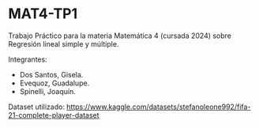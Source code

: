 # MAT4-TP1

Trabajo Práctico para la materia Matemática 4 (cursada 2024) sobre Regresión lineal simple y múltiple.

Integrantes:
* Dos Santos, Gisela.
* Evequoz, Guadalupe.
* Spinelli, Joaquín.

Dataset utilizado:
https://www.kaggle.com/datasets/stefanoleone992/fifa-21-complete-player-dataset

